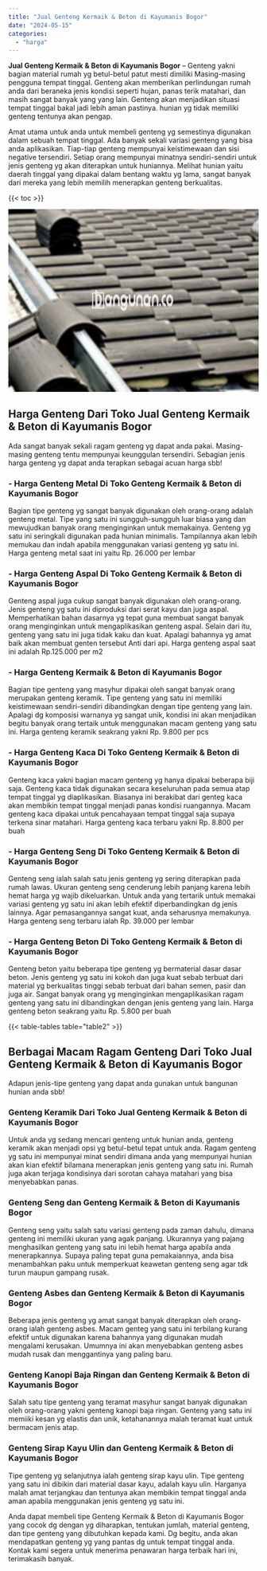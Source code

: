 ```yaml
---
title: "Jual Genteng Kermaik & Beton di Kayumanis Bogor"
date: "2024-05-15"
categories: 
  - "harga"
---
```


**Jual Genteng Kermaik & Beton di Kayumanis Bogor** – Genteng yakni bagian material rumah yg betul-betul patut mesti dimiliki Masing-masing pengguna tempat tinggal. Genteng akan memberikan perlindungan rumah anda dari beraneka jenis kondisi seperti hujan, panas terik matahari, dan masih sangat banyak yang yang lain. Genteng akan menjadikan situasi tempat tinggal bakal jadi lebih aman pastinya. hunian yg tidak memiliki genteng tentunya akan pengap.

Amat utama untuk anda untuk membeli genteng yg semestinya digunakan dalam sebuah tempat tinggal. Ada banyak sekali variasi genteng yang bisa anda aplikasikan. Tiap-tiap genteng mempunyai keistimewaan dan sisi negative tersendiri. Setiap orang mempunyai minatnya sendiri-sendiri untuk jenis genteng yg akan diterapkan untuk huniannya. Melihat hunian yaitu daerah tinggal yang dipakai dalam bentang waktu yg lama, sangat banyak dari mereka yang lebih memilih menerapkan genteng berkualitas.

{{< toc >}}

![Jual Genteng Kermaik & Beton di Kayumanis Bogor](/images/genteng-minimalis-murah06.png)

## Harga Genteng Dari Toko Jual Genteng Kermaik & Beton di Kayumanis Bogor

Ada sangat banyak sekali ragam genteng yg dapat anda pakai. Masing-masing genteng tentu mempunyai keunggulan tersendiri. Sebagian jenis harga genteng yg dapat anda terapkan sebagai acuan harga sbb!

### \- Harga Genteng Metal Di Toko Genteng Kermaik & Beton di Kayumanis Bogor

Bagian tipe genteng yg sangat banyak digunakan oleh orang-orang adalah genteng metal. Tipe yang satu ini sungguh-sungguh luar biasa yang dan mewujudkan banyak orang menginginkan untuk memakainya. Genteng yg satu ini seringkali digunakan pada hunian minimalis. Tampilannya akan lebih memukau dan indah apabila menggunakan variasi genteng yg satu ini. Harga genteng metal saat ini yaitu Rp. 26.000 per lembar

### \- Harga Genteng Aspal Di Toko Genteng Kermaik & Beton di Kayumanis Bogor

Genteng aspal juga cukup sangat banyak digunakan oleh orang-orang. Jenis genteng yg satu ini diproduksi dari serat kayu dan juga aspal. Memperhatikan bahan dasarnya yg tepat guna membuat sangat banyak orang menginginkan untuk mengaplikasikan genteng aspal. Selain dari itu, genteng yang satu ini juga tidak kaku dan kuat. Apalagi bahannya yg amat baik akan membuat genten tersebut Anti dari api. Harga genteng aspal saat ini adalah Rp.125.000 per m2

### \- Harga Genteng Kermaik & Beton di Kayumanis Bogor

Bagian tipe genteng yang masyhur dipakai oleh sangat banyak orang merupakan genteng keramik. Tipe genteng yang satu ini memiliki keistimewaan sendiri-sendiri dibandingkan dengan tipe genteng yang lain. Apalagi dg komposisi warnanya yg sangat unik, kondisi ini akan menjadikan begitu banyak orang tertaik untuk menggunakan macam genteng yang satu ini. Harga genteng keramik seakrang yakni Rp. 9.800 per pcs

### \- Harga Genteng Kaca Di Toko Genteng Kermaik & Beton di Kayumanis Bogor

Genteng kaca yakni bagian macam genteng yg hanya dipakai beberapa biji saja. Genteng kaca tidak digunakan secara keseluruhan pada semua atap tempat tinggal yg diaplikasikan. Biasanya ini berakibat dari genteg kaca akan membikin tempat tinggal menjadi panas kondisi ruangannya. Macam genteng kaca dipakai untuk pencahayaan tempat tinggal saja supaya terkena sinar matahari. Harga genteng kaca terbaru yakni Rp. 8.800 per buah

### \- Harga Genteng Seng Di Toko Genteng Kermaik & Beton di Kayumanis Bogor

Genteng seng ialah salah satu jenis genteng yg sering diterapkan pada rumah lawas. Ukuran genteng seng cenderung lebih panjang karena lebih hemat harga yg wajib dikeluarkan. Untuk anda yang tertarik untuk memakai variasi genteng yg satu ini akan lebih efektif diperbandingkan dg jenis lainnya. Agar pemasangannya sangat kuat, anda seharusnya memakunya. Harga genteng seng terbaru ialah Rp. 39.000 per lembar

### \- Harga Genteng Beton Di Toko Genteng Kermaik & Beton di Kayumanis Bogor

Genteng beton yaitu beberapa tipe genteng yg bermaterial dasar dasar beton. Jenis genteng yg satu ini kokoh dan juga kuat sebab terbuat dari material yg berkualitas tinggi sebab terbuat dari bahan semen, pasir dan juga air. Sangat banyak orang yg menginginkan mengaplikasikan ragam genteng yang satu ini dibandingkan dengan jenis genteng yang lain. Harga genteng beton seakrang yaitu Rp. 5.800 per buah

{{< table-tables table="table2" >}}

## Berbagai Macam Ragam Genteng Dari Toko Jual Genteng Kermaik & Beton di Kayumanis Bogor

Adapun jenis-tipe genteng yang dapat anda gunakan untuk bangunan hunian anda sbb!

### Genteng Keramik Dari Toko Jual Genteng Kermaik & Beton di Kayumanis Bogor

Untuk anda yg sedang mencari genteng untuk hunian anda, genteng keramik akan menjadi opsi yg betul-betul tepat untuk anda. Ragam genteng yg satu ini mempunyai minat sendiri dimana anda yang mempunyai hunian akan kian efektif bilamana menerapkan jenis genteng yang satu ini. Rumah juga akan terjaga kondisinya dari sorotan cahaya matahari yang bisa menyebabkan panas.

### Genteng Seng dan Genteng Kermaik & Beton di Kayumanis Bogor

Genteng seng yaitu salah satu variasi genteng pada zaman dahulu, dimana genteng ini memiliki ukuran yang agak panjang. Ukurannya yang pajang menghasilkan genteng yang satu ini lebih hemat harga apabila anda menerapkannya. Supaya paling tepat guna pemakaiannya, anda bisa menambahkan paku untuk memperkuat keawetan genteng seng agar tdk turun maupun gampang rusak.

### Genteng Asbes dan Genteng Kermaik & Beton di Kayumanis Bogor

Beberapa jenis genteng yg amat sangat banyak diterapkan oleh orang-orang ialah genteng asbes. Macam genteg yang satu ini terbilang kurang efektif untuk digunakan karena bahannya yang digunakan mudah mengalami kerusakan. Umumnya ini akan menyebabkan genteng asbes mudah rusak dan menggantinya yang paling baru.

### Genteng Kanopi Baja Ringan dan Genteng Kermaik & Beton di Kayumanis Bogor

Salah satu tipe genteng yang teramat masyhur sangat banyak digunakan oleh orang-orang yakni genteng kanopi baja ringan. Genteng yang satu ini memiiki kesan yg elastis dan unik, ketahanannya malah teramat kuat untuk bermacam jenis atap.

### Genteng Sirap Kayu Ulin dan Genteng Kermaik & Beton di Kayumanis Bogor

Tipe genteng yg selanjutnya ialah genteng sirap kayu ulin. Tipe genteng yang satu ini dibikin dari material dasar kayu, adalah kayu ulin. Harganya malah amat terjangkau dan tentunya akan membikin tempat tinggal anda aman apabila menggunakan jenis genteng yg satu ini.

Anda dapat membeli tipe Genteng Kermaik & Beton di Kayumanis Bogor yang cocok dg dengan yg diharapkan, tentukan jumlah, material genteng, dan tipe genteng yang dibutuhkan kepada kami. Dg begitu, anda akan mendapatkan genteng yg yang pantas dg untuk tempat tinggal anda. Kontak kami segera untuk menerima penawaran harga terbaik hari ini, terimakasih banyak.

